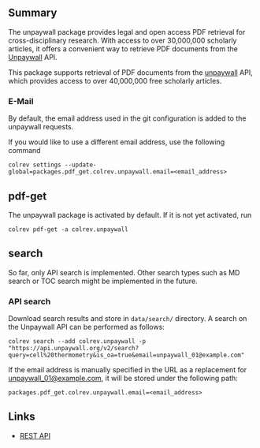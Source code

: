 ## Summary

The unpaywall package provides legal and open access PDF retrieval for cross-disciplinary research. With access to over 30,000,000 scholarly articles, it offers a convenient way to retrieve PDF documents from the [Unpaywall](https://unpaywall.org/) API.

This package supports retrieval of PDF documents from the [unpaywall](https://unpaywall.org/) API, which provides access to over 40,000,000 free scholarly articles.

### E-Mail

By default, the email address used in the git configuration is added to the unpaywall requests.

If you would like to use a different email address, use the following command

```
colrev settings --update-global=packages.pdf_get.colrev.unpaywall.email=<email_address>
```

## pdf-get

<!--
Note: This document is currently under development. It will contain the following elements.

- description
- example
-->

The unpaywall package is activated by default.
If it is not yet activated, run

```
colrev pdf-get -a colrev.unpaywall
```

## search
So far, only API search is implemented. Other search types such as MD search or TOC search might be implemented in the future.

### API search
Download search results and store in `data/search/` directory.
A search on the Unpaywall API can be performed as follows:
```
colrev search --add colrev.unpaywall -p "https://api.unpaywall.org/v2/search?query=cell%20thermometry&is_oa=true&email=unpaywall_01@example.com"
```
If the email address is manually specified in the URL as a replacement for unpaywall_01@example.com, it will be stored under the following path:

```
packages.pdf_get.colrev.unpaywall.email=<email_address>
```


## Links

- [REST API](https://unpaywall.org/products/api)
